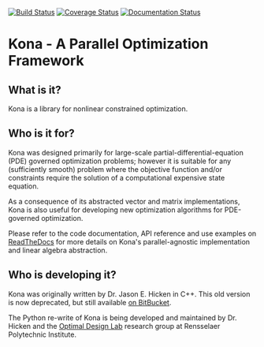 [![Build Status](https://travis-ci.org/OptimalDesignLab/Kona.svg?branch=master)](https://travis-ci.org/OptimalDesignLab/Kona)
[![Coverage Status](https://coveralls.io/repos/OptimalDesignLab/Kona/badge.svg?branch=master)](https://coveralls.io/r/OptimalDesignLab/Kona?branch=master)
[![Documentation Status](https://readthedocs.org/projects/kona/badge/?version=latest)](http://kona.readthedocs.org/en/latest/)

# Kona - A Parallel Optimization Framework

## What is it?

Kona is a library for nonlinear constrained optimization.

## Who is it for?

Kona was designed primarily for large-scale partial-differential-equation (PDE)
governed optimization problems; however it is suitable for any
(sufficiently smooth) problem where the objective function and/or constraints
require the solution of a computational expensive state equation.

As a consequence of its abstracted vector and matrix implementations, Kona is
also useful for developing new optimization algorithms for PDE-governed
optimization.

Please refer to the code documentation, API reference and use examples on
[ReadTheDocs](http://kona.readthedocs.org) for more details on Kona's
parallel-agnostic implementation and linear algebra abstraction.

## Who is developing it?

Kona was originally written by Dr. Jason E. Hicken in C++. This old version is
now deprecated, but still available [on BitBucket](https://bitbucket.org/odl/kona).

The Python re-write of Kona is being developed and maintained by Dr. Hicken and
the [Optimal Design Lab](http://www.optimaldesignlab.com) research group at
Rensselaer Polytechnic Institute.
